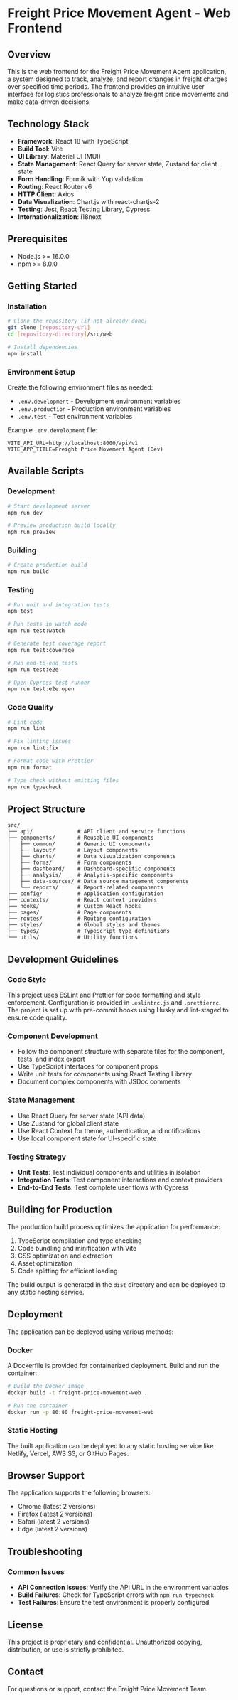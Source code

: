 # Freight Price Movement Agent - Web Frontend

## Overview

This is the web frontend for the Freight Price Movement Agent application, a system designed to track, analyze, and report changes in freight charges over specified time periods. The frontend provides an intuitive user interface for logistics professionals to analyze freight price movements and make data-driven decisions.

## Technology Stack

- **Framework**: React 18 with TypeScript
- **Build Tool**: Vite
- **UI Library**: Material UI (MUI)
- **State Management**: React Query for server state, Zustand for client state
- **Form Handling**: Formik with Yup validation
- **Routing**: React Router v6
- **HTTP Client**: Axios
- **Data Visualization**: Chart.js with react-chartjs-2
- **Testing**: Jest, React Testing Library, Cypress
- **Internationalization**: i18next

## Prerequisites

- Node.js >= 16.0.0
- npm >= 8.0.0

## Getting Started

### Installation

```bash
# Clone the repository (if not already done)
git clone [repository-url]
cd [repository-directory]/src/web

# Install dependencies
npm install
```

### Environment Setup

Create the following environment files as needed:

- `.env.development` - Development environment variables
- `.env.production` - Production environment variables
- `.env.test` - Test environment variables

Example `.env.development` file:

```
VITE_API_URL=http://localhost:8000/api/v1
VITE_APP_TITLE=Freight Price Movement Agent (Dev)
```

## Available Scripts

### Development

```bash
# Start development server
npm run dev

# Preview production build locally
npm run preview
```

### Building

```bash
# Create production build
npm run build
```

### Testing

```bash
# Run unit and integration tests
npm test

# Run tests in watch mode
npm run test:watch

# Generate test coverage report
npm run test:coverage

# Run end-to-end tests
npm run test:e2e

# Open Cypress test runner
npm run test:e2e:open
```

### Code Quality

```bash
# Lint code
npm run lint

# Fix linting issues
npm run lint:fix

# Format code with Prettier
npm run format

# Type check without emitting files
npm run typecheck
```

## Project Structure

```
src/
├── api/              # API client and service functions
├── components/       # Reusable UI components
│   ├── common/       # Generic UI components
│   ├── layout/       # Layout components
│   ├── charts/       # Data visualization components
│   ├── forms/        # Form components
│   ├── dashboard/    # Dashboard-specific components
│   ├── analysis/     # Analysis-specific components
│   ├── data-sources/ # Data source management components
│   └── reports/      # Report-related components
├── config/           # Application configuration
├── contexts/         # React context providers
├── hooks/            # Custom React hooks
├── pages/            # Page components
├── routes/           # Routing configuration
├── styles/           # Global styles and themes
├── types/            # TypeScript type definitions
└── utils/            # Utility functions
```

## Development Guidelines

### Code Style

This project uses ESLint and Prettier for code formatting and style enforcement. Configuration is provided in `.eslintrc.js` and `.prettierrc`. The project is set up with pre-commit hooks using Husky and lint-staged to ensure code quality.

### Component Development

- Follow the component structure with separate files for the component, tests, and index export
- Use TypeScript interfaces for component props
- Write unit tests for components using React Testing Library
- Document complex components with JSDoc comments

### State Management

- Use React Query for server state (API data)
- Use Zustand for global client state
- Use React Context for theme, authentication, and notifications
- Use local component state for UI-specific state

### Testing Strategy

- **Unit Tests**: Test individual components and utilities in isolation
- **Integration Tests**: Test component interactions and context providers
- **End-to-End Tests**: Test complete user flows with Cypress

## Building for Production

The production build process optimizes the application for performance:

1. TypeScript compilation and type checking
2. Code bundling and minification with Vite
3. CSS optimization and extraction
4. Asset optimization
5. Code splitting for efficient loading

The build output is generated in the `dist` directory and can be deployed to any static hosting service.

## Deployment

The application can be deployed using various methods:

### Docker

A Dockerfile is provided for containerized deployment. Build and run the container:

```bash
# Build the Docker image
docker build -t freight-price-movement-web .

# Run the container
docker run -p 80:80 freight-price-movement-web
```

### Static Hosting

The built application can be deployed to any static hosting service like Netlify, Vercel, AWS S3, or GitHub Pages.

## Browser Support

The application supports the following browsers:

- Chrome (latest 2 versions)
- Firefox (latest 2 versions)
- Safari (latest 2 versions)
- Edge (latest 2 versions)

## Troubleshooting

### Common Issues

- **API Connection Issues**: Verify the API URL in the environment variables
- **Build Failures**: Check for TypeScript errors with `npm run typecheck`
- **Test Failures**: Ensure the test environment is properly configured

## License

This project is proprietary and confidential. Unauthorized copying, distribution, or use is strictly prohibited.

## Contact

For questions or support, contact the Freight Price Movement Team.